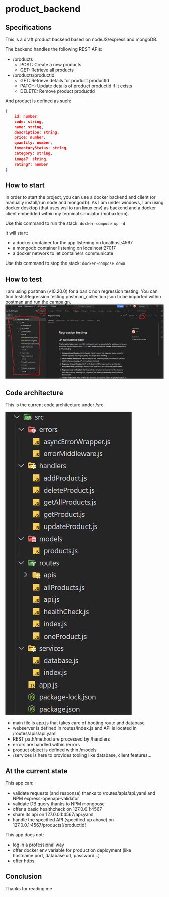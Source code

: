 # product_backend

## Specifications
This is a draft product backend based on nodeJS/express and mongoDB.

The backend handles the following REST APIs:
- /products
	- POST: Create a new products
	- GET: Retrieve all products
- /products/productId
	- GET: Retrieve details for product productId
	- PATCH: Update details of product productId if it exists
	- DELETE: Remove product productId

And product is defined as such:
```json
{ 
	id: number,
	code: string,
	name: string,
	description: string,
	price: number,
	quantity: number,
	inventoryStatus: string,
	category: string,
	image?: string,
	rating?: number
}
```

## How to start
In order to start the project, you can use a docker backend and client (or manually install/run node and mongodb).
As I am under windows, I am using docker desktop (that uses wsl to run linux env) as backend and a docker client embedded within my terminal simulator (mobaxterm).

Use this command to run the stack:
`docker-compose up -d` 

It will start:
- a docker container for the app listening on localhost:4567
- a mongodb container listening on localhost:27017
- a docker network to let containers communicate

Use this command to stop the stack:
`docker-compose down`

## How to test
I am using postman (v10.20.0) for a basic non regression testing.
You can find tests/Regression testing.postman_collection.json to be imported within postman and run the campaign.
![Postman](assets/postman.png)

## Code architecture
This is the current code architecture under /src

![Code architecture](assets/code_archi.png)
- main file is app.js that takes care of booting route and database
- webserver is defined in routes/index.js and API is located in /routes/apis/api.yaml
- REST path/method are processed by /handlers
- errors are handled within /errors
- product object is defined within /models
- /services is here to provides tooling like database, client features...

## At the current state
This app can:
- validate requests (and response) thanks to /routes/apis/api.yaml and NPM express-openapi-validator
- validate DB query thanks to NPM mongoose
- offer a basic healthcheck on 127.0.0.1:4567
- share its api on 127.0.0.1:4567/api.yaml
- handle the specified API (specified up above) on 127.0.0.1:4567/products(/productId)

This app does not:
- log in a professional way
- offer docker env variable for production deployment (like hostname:port, database url, password...)
- offer https

## Conclusion
Thanks for reading me